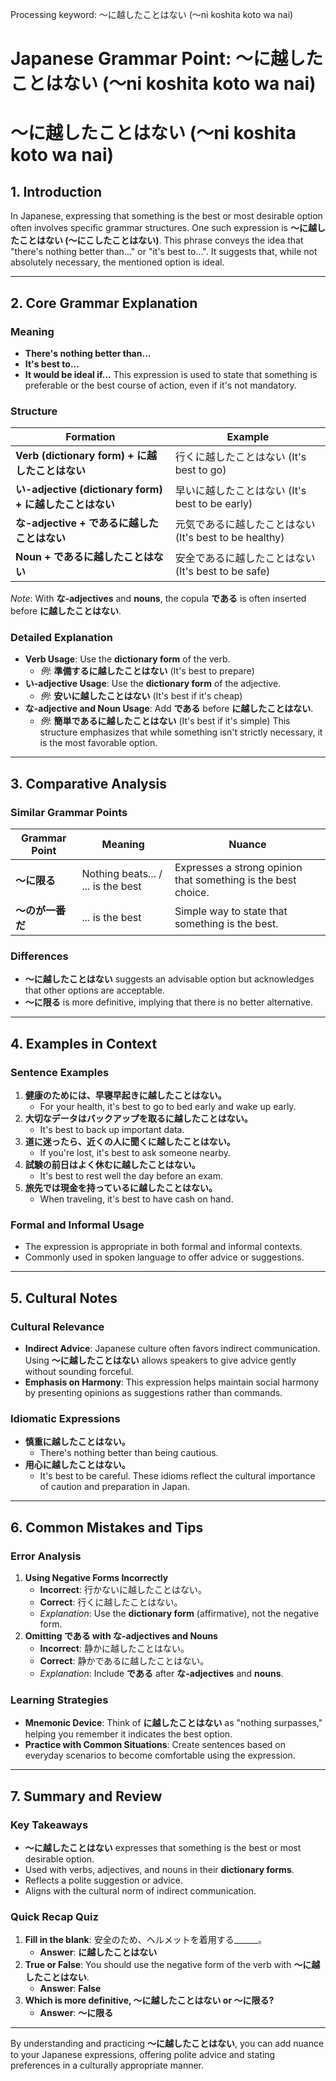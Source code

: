 Processing keyword: ～に越したことはない (〜ni koshita koto wa nai)
# Japanese Grammar Point: ～に越したことはない (〜ni koshita koto wa nai)
# ～に越したことはない (〜ni koshita koto wa nai)
## 1. Introduction
In Japanese, expressing that something is the best or most desirable option often involves specific grammar structures. One such expression is **～に越したことはない (〜にこしたことはない)**. This phrase conveys the idea that "there's nothing better than..." or "it's best to...". It suggests that, while not absolutely necessary, the mentioned option is ideal.

---
## 2. Core Grammar Explanation
### Meaning
- **There's nothing better than...**
- **It's best to...**
- **It would be ideal if...**
This expression is used to state that something is preferable or the best course of action, even if it's not mandatory.
### Structure
| Formation           | Example                    |
|---------------------|----------------------------|
| **Verb (dictionary form) + に越したことはない** | 行くに越したことはない (It's best to go) |
| **い-adjective (dictionary form) + に越したことはない** | 早いに越したことはない (It's best to be early) |
| **な-adjective + であるに越したことはない** | 元気であるに越したことはない (It's best to be healthy) |
| **Noun + であるに越したことはない** | 安全であるに越したことはない (It's best to be safe) |
*Note*: With **な-adjectives** and **nouns**, the copula **である** is often inserted before **に越したことはない**.
### Detailed Explanation
- **Verb Usage**: Use the **dictionary form** of the verb.
  - *例*: **準備するに越したことはない** (It's best to prepare)
- **い-adjective Usage**: Use the **dictionary form** of the adjective.
  - *例*: **安いに越したことはない** (It's best if it's cheap)
- **な-adjective and Noun Usage**: Add **である** before **に越したことはない**.
  - *例*: **簡単であるに越したことはない** (It's best if it's simple)
This structure emphasizes that while something isn't strictly necessary, it is the most favorable option.
---
## 3. Comparative Analysis
### Similar Grammar Points
| Grammar Point          | Meaning                         | Nuance                                             |
|------------------------|---------------------------------|----------------------------------------------------|
| **～に限る**           | Nothing beats... / ... is the best | Expresses a strong opinion that something is the best choice. |
| **～のが一番だ**       | ... is the best                 | Simple way to state that something is the best.     |
### Differences
- **～に越したことはない** suggests an advisable option but acknowledges that other options are acceptable.
- **～に限る** is more definitive, implying that there is no better alternative.
---
## 4. Examples in Context
### Sentence Examples
1. **健康のためには、早寝早起きに越したことはない。**
   - For your health, it's best to go to bed early and wake up early.
2. **大切なデータはバックアップを取るに越したことはない。**
   - It's best to back up important data.
3. **道に迷ったら、近くの人に聞くに越したことはない。**
   - If you're lost, it's best to ask someone nearby.
4. **試験の前日はよく休むに越したことはない。**
   - It's best to rest well the day before an exam.
5. **旅先では現金を持っているに越したことはない。**
   - When traveling, it's best to have cash on hand.
### Formal and Informal Usage
- The expression is appropriate in both formal and informal contexts.
- Commonly used in spoken language to offer advice or suggestions.
---
## 5. Cultural Notes
### Cultural Relevance
- **Indirect Advice**: Japanese culture often favors indirect communication. Using **～に越したことはない** allows speakers to give advice gently without sounding forceful.
- **Emphasis on Harmony**: This expression helps maintain social harmony by presenting opinions as suggestions rather than commands.
### Idiomatic Expressions
- **慎重に越したことはない。**
  - There's nothing better than being cautious.
- **用心に越したことはない。**
  - It's best to be careful.
These idioms reflect the cultural importance of caution and preparation in Japan.
---
## 6. Common Mistakes and Tips
### Error Analysis
1. **Using Negative Forms Incorrectly**
   - **Incorrect**: 行かないに越したことはない。
   - **Correct**: 行くに越したことはない。
   - *Explanation*: Use the **dictionary form** (affirmative), not the negative form.
2. **Omitting である with な-adjectives and Nouns**
   - **Incorrect**: 静かに越したことはない。
   - **Correct**: 静かであるに越したことはない。
   - *Explanation*: Include **である** after **な-adjectives** and **nouns**.
### Learning Strategies
- **Mnemonic Device**: Think of **に越したことはない** as "nothing surpasses," helping you remember it indicates the best option.
- **Practice with Common Situations**: Create sentences based on everyday scenarios to become comfortable using the expression.
---
## 7. Summary and Review
### Key Takeaways
- **～に越したことはない** expresses that something is the best or most desirable option.
- Used with verbs, adjectives, and nouns in their **dictionary forms**.
- Reflects a polite suggestion or advice.
- Aligns with the cultural norm of indirect communication.
### Quick Recap Quiz
1. **Fill in the blank**: 安全のため、ヘルメットを着用する______。
   - **Answer**: **に越したことはない**
2. **True or False**: You should use the negative form of the verb with **～に越したことはない**.
   - **Answer**: **False**
3. **Which is more definitive, ～に越したことはない or ～に限る?**
   - **Answer**: **～に限る**
---
By understanding and practicing **～に越したことはない**, you can add nuance to your Japanese expressions, offering polite advice and stating preferences in a culturally appropriate manner.
